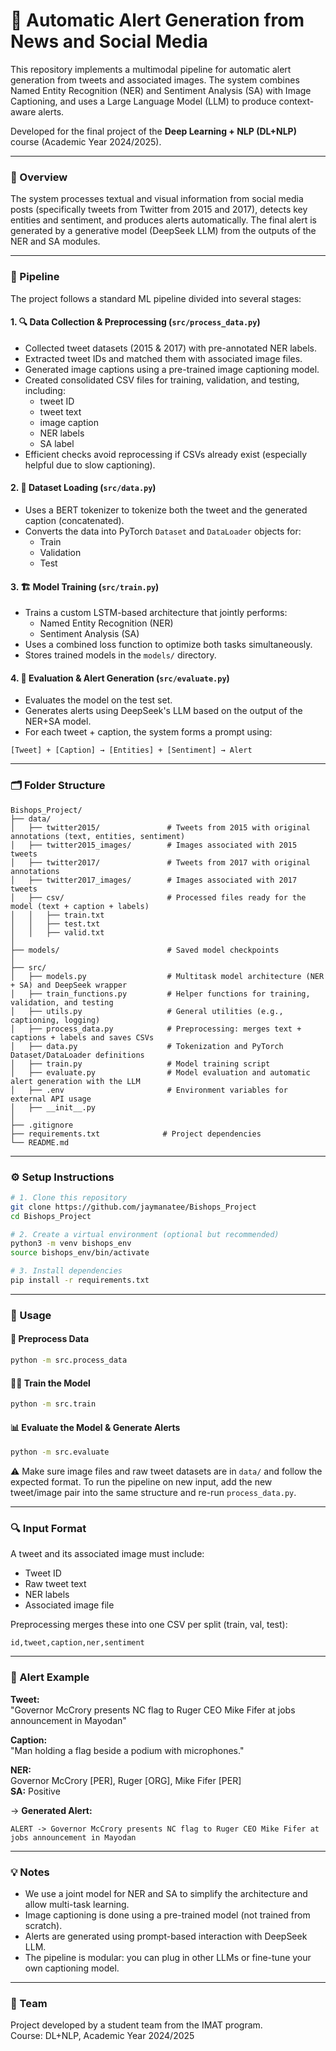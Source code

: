 # 📢 Automatic Alert Generation from News and Social Media

This repository implements a multimodal pipeline for automatic alert generation from tweets and associated images. The system combines Named Entity Recognition (NER) and Sentiment Analysis (SA) with Image Captioning, and uses a Large Language Model (LLM) to produce context-aware alerts.

Developed for the final project of the **Deep Learning + NLP (DL+NLP)** course (Academic Year 2024/2025).

---

### 🧠 Overview

The system processes textual and visual information from social media posts (specifically tweets from Twitter from 2015 and 2017), detects key entities and sentiment, and produces alerts automatically. The final alert is generated by a generative model (DeepSeek LLM) from the outputs of the NER and SA modules.

---

### 🔄 Pipeline

The project follows a standard ML pipeline divided into several stages:

#### 1. 🔍 Data Collection & Preprocessing (`src/process_data.py`)
- Collected tweet datasets (2015 & 2017) with pre-annotated NER labels.
- Extracted tweet IDs and matched them with associated image files.
- Generated image captions using a pre-trained image captioning model.
- Created consolidated CSV files for training, validation, and testing, including:
  - tweet ID  
  - tweet text  
  - image caption  
  - NER labels  
  - SA label  
- Efficient checks avoid reprocessing if CSVs already exist (especially helpful due to slow captioning).

#### 2. 🧩 Dataset Loading (`src/data.py`)
- Uses a BERT tokenizer to tokenize both the tweet and the generated caption (concatenated).
- Converts the data into PyTorch `Dataset` and `DataLoader` objects for:
  - Train  
  - Validation  
  - Test

#### 3. 🏗️ Model Training (`src/train.py`)
- Trains a custom LSTM-based architecture that jointly performs:
  - Named Entity Recognition (NER)  
  - Sentiment Analysis (SA)
- Uses a combined loss function to optimize both tasks simultaneously.
- Stores trained models in the `models/` directory.

#### 4. 🧪 Evaluation & Alert Generation (`src/evaluate.py`)
- Evaluates the model on the test set.
- Generates alerts using DeepSeek's LLM based on the output of the NER+SA model.
- For each tweet + caption, the system forms a prompt using:

```
[Tweet] + [Caption] → [Entities] + [Sentiment] → Alert
```

---

### 🗂 Folder Structure

```
Bishops_Project/
├── data/
│   ├── twitter2015/               # Tweets from 2015 with original annotations (text, entities, sentiment)
│   ├── twitter2015_images/        # Images associated with 2015 tweets
│   ├── twitter2017/               # Tweets from 2017 with original annotations
│   ├── twitter2017_images/        # Images associated with 2017 tweets
│   ├── csv/                       # Processed files ready for the model (text + caption + labels)
│   │   ├── train.txt
│   │   ├── test.txt
│   │   ├── valid.txt
│
├── models/                        # Saved model checkpoints
│
├── src/
│   ├── models.py                  # Multitask model architecture (NER + SA) and DeepSeek wrapper
│   ├── train_functions.py         # Helper functions for training, validation, and testing
│   ├── utils.py                   # General utilities (e.g., captioning, logging)
│   ├── process_data.py            # Preprocessing: merges text + captions + labels and saves CSVs
│   ├── data.py                    # Tokenization and PyTorch Dataset/DataLoader definitions
│   ├── train.py                   # Model training script
│   ├── evaluate.py                # Model evaluation and automatic alert generation with the LLM
│   ├── .env                       # Environment variables for external API usage
│   ├── __init__.py
│
├── .gitignore
├── requirements.txt              # Project dependencies
└── README.md
```

---

### ⚙️ Setup Instructions

```bash
# 1. Clone this repository
git clone https://github.com/jaymanatee/Bishops_Project
cd Bishops_Project

# 2. Create a virtual environment (optional but recommended)
python3 -m venv bishops_env
source bishops_env/bin/activate

# 3. Install dependencies
pip install -r requirements.txt
```

---

### 🚀 Usage

#### 🔧 Preprocess Data
```bash
python -m src.process_data
```

#### 🏋️‍♂️ Train the Model
```bash
python -m src.train
```

#### 📊 Evaluate the Model & Generate Alerts
```bash
python -m src.evaluate
```

⚠️ Make sure image files and raw tweet datasets are in `data/` and follow the expected format.
To run the pipeline on new input, add the new tweet/image pair into the same structure and re-run `process_data.py`.

---

### 🔍 Input Format

A tweet and its associated image must include:
- Tweet ID
- Raw tweet text
- NER labels
- Associated image file

Preprocessing merges these into one CSV per split (train, val, test):

```csv
id,tweet,caption,ner,sentiment
```

---

### 📎 Alert Example

**Tweet:**  
"Governor McCrory presents NC flag to Ruger CEO Mike Fifer at jobs announcement in Mayodan"

**Caption:**  
"Man holding a flag beside a podium with microphones."

**NER:**  
Governor McCrory [PER], Ruger [ORG], Mike Fifer [PER]  
**SA:** Positive

→ **Generated Alert:**  
```
ALERT -> Governor McCrory presents NC flag to Ruger CEO Mike Fifer at jobs announcement in Mayodan
```

---

### 💡 Notes

- We use a joint model for NER and SA to simplify the architecture and allow multi-task learning.
- Image captioning is done using a pre-trained model (not trained from scratch).
- Alerts are generated using prompt-based interaction with DeepSeek LLM.
- The pipeline is modular: you can plug in other LLMs or fine-tune your own captioning model.

---

### 👥 Team

Project developed by a student team from the IMAT program.  
Course: DL+NLP, Academic Year 2024/2025